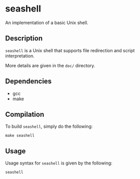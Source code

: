 # seashell

An implementation of a basic Unix shell.

## Description

`seashell` is a Unix shell that supports file redirection and script
interpretation.


More details are given in the `doc/` directory.

## Dependencies

* gcc
* make

## Compilation

To build `seashell`, simply do the following:

	make seashell

## Usage

Usage syntax for `seashell` is given by the following:

	seashell 
